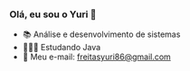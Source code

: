 ### Olá, eu sou o Yuri 👋


- 📚 Análise e desenvolvimento de sistemas
- 👨🏼‍💻 Estudando Java
- 📩 Meu e-mail: freitasyuri86@gmail.com

